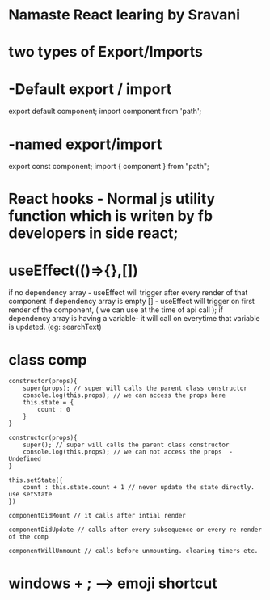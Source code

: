 # Namaste React learing by Sravani

# two types of Export/Imports

# -Default export / import
 export default component;
 import component from 'path';

# -named export/import
 export const component;
 import { component } from "path";

# React hooks - Normal js utility function which is writen by fb developers in side react;

# useEffect(()=>{},[])
if no dependency array - useEffect will trigger after every render of that component
if dependency array is empty [] - useEffect will trigger on first render of the component, ( we can use at the time of api call );
if dependency array is having a variable- it will call on everytime that variable is updated. (eg: searchText)

# class comp

    constructor(props){
        super(props); // super will calls the parent class constructor
        console.log(this.props); // we can access the props here
        this.state = {
            count : 0
        }
    }

    constructor(props){
        super(); // super will calls the parent class constructor
        console.log(this.props); // we can not access the props  - Undefined
    }

    this.setState({
        count : this.state.count + 1 // never update the state directly. use setState
    })

    componentDidMount // it calls after intial render 

    componentDidUpdate // calls after every subsequence or every re-render of the comp

    componentWillUnmount // calls before unmounting. clearing timers etc.


# windows + ; --> emoji shortcut

    






